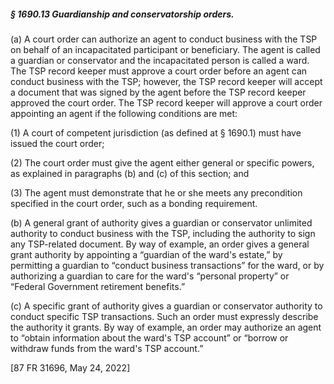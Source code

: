 ##### § 1690.13 Guardianship and conservatorship orders. #####

(a) A court order can authorize an agent to conduct business with the TSP on behalf of an incapacitated participant or beneficiary. The agent is called a guardian or conservator and the incapacitated person is called a ward. The TSP record keeper must approve a court order before an agent can conduct business with the TSP; however, the TSP record keeper will accept a document that was signed by the agent before the TSP record keeper approved the court order. The TSP record keeper will approve a court order appointing an agent if the following conditions are met:

(1) A court of competent jurisdiction (as defined at § 1690.1) must have issued the court order;

(2) The court order must give the agent either general or specific powers, as explained in paragraphs (b) and (c) of this section; and

(3) The agent must demonstrate that he or she meets any precondition specified in the court order, such as a bonding requirement.

(b) A general grant of authority gives a guardian or conservator unlimited authority to conduct business with the TSP, including the authority to sign any TSP-related document. By way of example, an order gives a general grant authority by appointing a “guardian of the ward's estate,” by permitting a guardian to “conduct business transactions” for the ward, or by authorizing a guardian to care for the ward's “personal property” or “Federal Government retirement benefits.”

(c) A specific grant of authority gives a guardian or conservator authority to conduct specific TSP transactions. Such an order must expressly describe the authority it grants. By way of example, an order may authorize an agent to “obtain information about the ward's TSP account” or “borrow or withdraw funds from the ward's TSP account.”

[87 FR 31696, May 24, 2022]